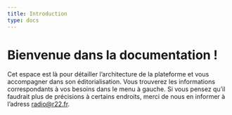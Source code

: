 ```yaml
---
title: Introduction
type: docs
---
```


# Bienvenue dans la documentation !

Cet espace est là pour détailler l’architecture de la plateforme et vous accompagner dans son éditorialisation. Vous trouverez les informations correspondants à vos besoins dans le menu à gauche. Si vous pensez qu’il faudrait plus de précisions à certains endroits, merci de nous en informer à l’adress radio@r22.fr.
